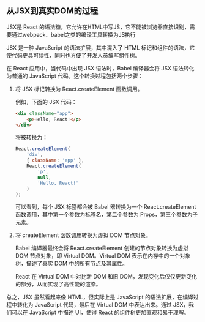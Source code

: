 ## 从JSX到真实DOM的过程
JSX是 React 的语法糖，它允许在HTML中写JS，它不能被浏览器直接识别，需要通过webpack、babel之类的编译工具转换为JS执行

JSX 是一种 JavaScript 的语法扩展，其中混入了 HTML 标记和组件的语法，它使代码更具可读性，同时也方便了开发人员编写组件树。

在 React 应用中，当代码中出现 JSX 语法时，Babel 编译器会将 JSX 语法转化为普通的 JavaScript 代码。这个转换过程包括两个步骤：

1. 将 JSX 标记转换为 React.createElement 函数调用。

    例如，下面的 JSX 代码：

    ```html
    <div className="app">
        <p>Hello, React!</p>
    </div>
    ```

    将被转换为：

    ```js
    React.createElement(
        'div',
        { className: 'app' },
        React.createElement(
            'p',
            null,
            'Hello, React!'
        )
    );
    ```

    可以看到，每个 JSX 标签都会被 Babel 器转换为一个 React.createElement 函数调用，其中第一个参数为标签名，第二个参数为 Props，第三个参数为子元素。

2. 将 createElement 函数调用转换为虚拟 DOM 节点对象。

    Babel 编译器最终会将 React.createElement 创建的节点对象转换为虚拟 DOM 节点对象，即 Virtual DOM。Virtual DOM 表示在内存中的一个对象树，描述了真实 DOM 中的所有节点及其属性。

    React 在 Virtual DOM 中对比新 DOM 和旧 DOM，发现变化后仅仅更新变化的部分，从而实现了高性能的渲染。

总之，JSX 虽然看起来像 HTML，但实际上是 JavaScript 的语法扩展，在编译过程中转化为 JavaScript 代码，最后在 Virtual DOM 中表达出来。通过 JSX，我们可以在 JavaScript 中描述 UI，使得 React 的组件树更加直观和易于理解。